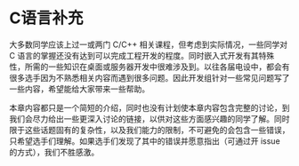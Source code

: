 # C语言补充

大多数同学应该上过一或两门 C/C++ 相关课程，但考虑到实际情况，一些同学对 C 语言的掌握还没有达到可以完成工程开发的程度。同时嵌入式开发有其特殊性，所需的一些知识在桌面或服务器开发中很难涉及到。以往各届电设中，都会有很多选手因为不熟悉相关内容而遇到很多问题。因此开发组针对一些常见问题写了一些内容，希望能给大家带来一些帮助。

本章内容都只是一个简短的介绍，同时也没有计划使本章内容包含完整的讨论，到我们会尽力给出一些更深入讨论的链接，以供对这些方面感兴趣的同学了解。同时限于这些话题固有的复杂性，以及我们能力的限制，不可避免的会包含一些错误，只希望选手们理解。如果选手们发现了其中的错误并愿意指出（可通过开 issue 的方式），我们不胜感激。

